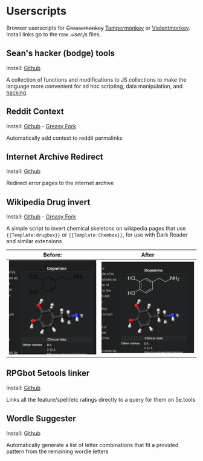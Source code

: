 # Userscripts

Browser userscripts for ~~Greasemonkey~~ [Tampermonkey](https://www.tampermonkey.net/) or [Violentmonkey](https://violentmonkey.github.io/). Install links go to the raw *.user.js* files.

## Sean's hacker (bodge) tools

Install: [Github](https://github.com/srsutherland/userscripts/raw/master/srs-hacker-tools.user.js)

A collection of functions and modifications to JS collections to make the language more convenient for ad hoc scripting, data manipulation, and [hacking](http://www.catb.org/jargon/html/H/hack.html).

## Reddit Context

Install: [Github](https://github.com/srsutherland/userscripts/raw/master/reddit-context.user.js) - [Greasy Fork](https://greasyfork.org/en/scripts/407164-reddit-context)

Automatically add context to reddit permalinks

## Internet Archive Redirect

Install: [Github](https://github.com/srsutherland/userscripts/raw/master/archive-redirect.user.js)

Redirect error pages to the internet archive

## Wikipedia Drug invert

Install: [Github](https://github.com/srsutherland/userscripts/raw/master/wiki-drug-invert.user.js) - [Greasy Fork](https://greasyfork.org/en/scripts/396052-wikipedia-drug-invert)

A simple script to invert chemical skeletons on wikipedia pages that use `{{Template:drugbox}}` or `{{Template:Chembox}}`, for use with Dark Reader and similar extensions

| Before: | After |
| ------- | ----- |
| ![before](media/Drug_before.png) | ![after](media/Drug_after.png)|

## RPGbot 5etools linker

Install: [Github](https://github.com/srsutherland/userscripts/raw/master/rpgbot-5etools-linker.user.js)

Links all the feature/spell/etc ratings directly to a query for them on 5e.tools

## Wordle Suggester

Install: [Github](https://github.com/srsutherland/userscripts/raw/master/wordle-suggest.user.js)

Automatically generate a list of letter combinations that fit a provided pattern from the remaining wordle letters